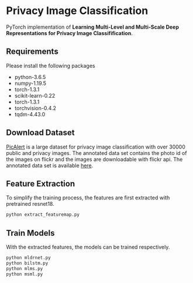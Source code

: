 # Privacy Image Classification
PyTorch implementation of **Learning Multi-Level and Multi-Scale Deep Representations for Privacy Image Classifification**.

## Requirements
Please install the following packages
- python-3.6.5
- numpy-1.19.5
- torch-1.3.1
- scikit-learn-0.22
- torch-1.3.1
- torchvision-0.4.2
- tqdm-4.43.0

## Download Dataset

[PicAlert](http://l3s.de/picalert/) is a large dataset for privacy image classification with over 30000 public and privacy images. The annotated data set contains the photo id of the images on flickr and the images are downloadable with flickr api. The annotated data set is available [here](http://l3s.de/picalert/cleaned.zip).

## Feature Extraction

To simplify the training process, the features are first extracted with pretrained resnet18. 

```sh
python extract_featuremap.py
```

## Train Models

With the extracted features, the models can be trained respectively.

```sh
python mldrnet.py
python bilstm.py
python mlms.py
python msml.py
```

